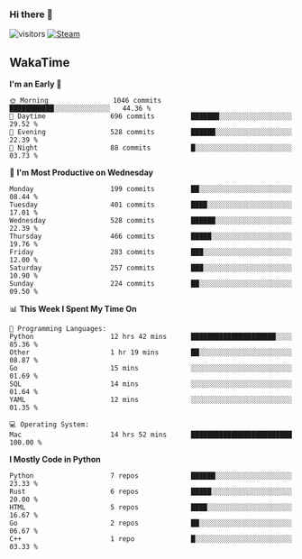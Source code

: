 ### Hi there 👋

![visitors](https://visitor-badge.glitch.me/badge?page_id=zhourunlai)
[![Steam](https://img.shields.io/badge/dynamic/json?url=https%3A%2F%2Fapi.swo.moe%2Fstats%2Fsteamgames%2F76561198285156854&query=count&color=0b1a37&label=Steam&labelColor=134375&logo=steam&suffix=+games&cacheSeconds=3600)](http://steamcommunity.com/profiles/76561198285156854)

## WakaTime
<!--START_SECTION:waka-->
**I'm an Early 🐤** 

```text
🌞 Morning                1046 commits        ███████████░░░░░░░░░░░░░░   44.36 % 
🌆 Daytime                696 commits         ███████░░░░░░░░░░░░░░░░░░   29.52 % 
🌃 Evening                528 commits         ██████░░░░░░░░░░░░░░░░░░░   22.39 % 
🌙 Night                  88 commits          █░░░░░░░░░░░░░░░░░░░░░░░░   03.73 % 
```
📅 **I'm Most Productive on Wednesday** 

```text
Monday                   199 commits         ██░░░░░░░░░░░░░░░░░░░░░░░   08.44 % 
Tuesday                  401 commits         ████░░░░░░░░░░░░░░░░░░░░░   17.01 % 
Wednesday                528 commits         ██████░░░░░░░░░░░░░░░░░░░   22.39 % 
Thursday                 466 commits         █████░░░░░░░░░░░░░░░░░░░░   19.76 % 
Friday                   283 commits         ███░░░░░░░░░░░░░░░░░░░░░░   12.00 % 
Saturday                 257 commits         ███░░░░░░░░░░░░░░░░░░░░░░   10.90 % 
Sunday                   224 commits         ██░░░░░░░░░░░░░░░░░░░░░░░   09.50 % 
```


📊 **This Week I Spent My Time On** 

```text
💬 Programming Languages: 
Python                   12 hrs 42 mins      █████████████████████░░░░   85.36 % 
Other                    1 hr 19 mins        ██░░░░░░░░░░░░░░░░░░░░░░░   08.87 % 
Go                       15 mins             ░░░░░░░░░░░░░░░░░░░░░░░░░   01.69 % 
SQL                      14 mins             ░░░░░░░░░░░░░░░░░░░░░░░░░   01.64 % 
YAML                     12 mins             ░░░░░░░░░░░░░░░░░░░░░░░░░   01.35 % 

💻 Operating System: 
Mac                      14 hrs 52 mins      █████████████████████████   100.00 % 
```

**I Mostly Code in Python** 

```text
Python                   7 repos             ██████░░░░░░░░░░░░░░░░░░░   23.33 % 
Rust                     6 repos             █████░░░░░░░░░░░░░░░░░░░░   20.00 % 
HTML                     5 repos             ████░░░░░░░░░░░░░░░░░░░░░   16.67 % 
Go                       2 repos             ██░░░░░░░░░░░░░░░░░░░░░░░   06.67 % 
C++                      1 repo              █░░░░░░░░░░░░░░░░░░░░░░░░   03.33 % 
```




<!--END_SECTION:waka-->
